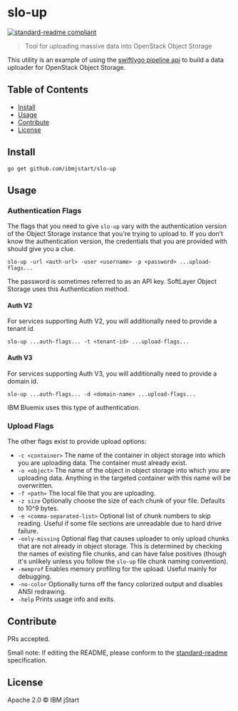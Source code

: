 # slo-up


[![standard-readme compliant](https://img.shields.io/badge/standard--readme-OK-green.svg?style=flat-square)](https://github.com/RichardLitt/standard-readme)

> Tool for uploading massive data into OpenStack Object Storage

This utility is an example of using the [swiftlygo pipeline api](https://github.com/ibmjstart/swiftlygo) to build a data uploader for
OpenStack Object Storage.

## Table of Contents

- [Install](#install)
- [Usage](#usage)
- [Contribute](#contribute)
- [License](#license)

## Install

```
go get github.com/ibmjstart/slo-up
```

## Usage

### Authentication Flags

The flags that you need to give `slo-up` vary with the authentication version of the Object Storage instance that you're trying to
upload to. If you don't know the authentication version, the credentials that you are provided with should give you a clue.

```
slo-up -url <auth-url> -user <username> -p <password> ...upload-flags...
```

The password is sometimes referred to as an API key.
SoftLayer Object Storage uses this Authentication method.

#### Auth V2

For services supporting Auth V2, you will additionally need to provide a tenant id.
```
slo-up ...auth-flags... -t <tenant-id> ...upload-flags...
```

#### Auth V3

For services supporting Auth V3, you will additionally need to provide a domain id. 
```
slo-up ...auth-flags... -d <domain-name> ...upload-flags...
```

IBM Bluemix uses this type of authentication.

### Upload Flags

The other flags exist to provide upload options:
 - `-c <container>` The name of the container in object storage into which you are uploading data. The container must already exist.
 - `-o <object>` The name of the object in object storage into which you are uploading data. Anything in the targeted container with this name will be overwritten.
 - `-f <path>` The local file that you are uploading.
 - `-z size` Optionally choose the size of each chunk of your file. Defaults to 10^9 bytes.
 - `-e <comma-separated-list>` Optional list of chunk numbers to skip reading. Useful if some file sections are unreadable due to hard drive failure.
 - `-only-missing` Optional flag that causes uploader to only upload chunks that are not already in object storage. This is determined by checking the names of existing file chunks, and can have false positives (though it's unlikely unless you follow the `slo-up` file chunk naming convention).
 - `-memprof` Enables memory profiling for the upload. Useful mainly for debugging.
 - `-no-color` Optionally turns off the fancy colorized output and disables ANSI redrawing.
 - `-help` Prints usage info and exits.

## Contribute

PRs accepted.

Small note: If editing the README, please conform to the [standard-readme](https://github.com/RichardLitt/standard-readme) specification.

## License
Apache 2.0
 © IBM jStart

